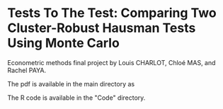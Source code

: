 # Tests To The Test: Comparing Two Cluster-Robust Hausman Tests Using Monte Carlo

Econometric methods final project by Louis CHARLOT, Chloé MAS, and Rachel PAYA.

The pdf is available in the main directory as 

The R code is available in the "Code" directory.



   
   
   
   
